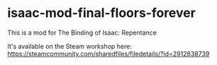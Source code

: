 # isaac-mod-final-floors-forever

This is a mod for The Binding of Isaac: Repentance

It's available on the Steam workshop here: https://steamcommunity.com/sharedfiles/filedetails/?id=2912638739